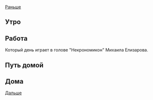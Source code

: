 [Раньше](2020.07.06.md)  
## Утро
## Работа
Который день играет в голове "Некрономикон" Михаила Елизарова.
## Путь домой
## Дома
[Дальше](2020.07.08.md)